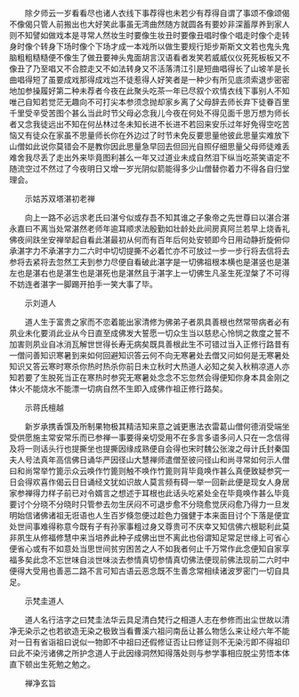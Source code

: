 <!-- { "loadSidebar": true } -->
　　除夕师云一岁看看尽也诸人衣线下事荐得也未若少有荐得自谓了事颂不像颂偈不像偈只管人前搬出也大好笑此事虽无湾曲然随方就圆各有要妙非深蓄厚养到家人则不知譬如做戏本是寻常人然妆生时要像生妆丑时要像丑唱时像个唱走时像个走转身时像个转身下场时像个下场才成一本戏所以做生要规行矩步斯斯文文若也鬼头鬼脑粗粗糙糙便不像生了做丑要神头鬼面胡言汉语看者发笑若威威仪仪死死板板又不像丑了乃至唱又不合腔走又不如法转身又不活落清江引是短曲唱得长了山坡羊是长曲唱得短了虽要成戏那得成戏岂不徒惹得人好笑者是一种少有所见底须索退步密密地加参操履好第二种未荐者今夜在此聚头吃茶一年已尽叙个欢情衣线下事别人不知唯己自知若觉茫无趣向不可打尖本参须念抛却家乡离了父母辞去师长弃下徒眷百里千里受辛受苦图个甚么当此时节父母必念我儿今夜在何处不得见面千思万想为师长者又念我徒远出不知在何丛林过冬未知长进不长进不若回来安乐过年好免得空吃苦恼又有徒众在家虽不思量师长你在外边过了时节未免反要思量他彼此思量实难放下山僧如此说你莫错会不是教你因此思量急早回去但回光自照仔细思量父母师徒难丢难舍我尽丢了走出外来毕竟图利甚么一年又过道业未成自然泪下纵当吃茶笑语定不随流空过不然过了今夜明日又增一岁光阴似箭能得多少山僧替你着力不得各自归堂理会。

　　示姑苏双塔湛初老禅

　　向上一路不必远求老氏曰湛兮似或存吾不知其谁之子象帝之先世尊曰以湛合湛永嘉曰不离当处常湛然老师年逾耳顺求法殷勤如壮龄处此间房真阿兰若早上烧香礼佛夜间趺坐安禅举起自看此湛最初从何而有百年后何处安顿即今日用动静折旋俯仰承湛字力不承湛字力二六时中切切提撕不必着忙亦不可放过一步一步行将去信将去参将去紧将去忽然工夫到参力尽便自看破此湛字是一切佛祖根本横也是湛竖也是湛左也是湛右也是湛生也是湛死也是湛然且于湛字上一切佛生凡圣生死涅槃了不可得不妨连者湛字一脚踢开拍手一笑大事了毕。

　　示刘道人

　　道人生于富贵之家而不恋着能出家清修为佛弟子者夙具善根也然常带病者必有夙业未化要消此业从今日直至成佛发大誓愿一切众生当以慈悲心怜悯之救度之誓不加害则夙业自冰消瓦解世世得长寿无病矣既具善根此生不可错过当入正修行路昔有一僧问善知识寒暑到来如何回避知识答云何不向无寒暑处去僧又问如何是无寒暑处知识又答云寒时寒杀你热时热杀你前日未立秋时大热道人必知之矣入秋稍凉道人亦知若要了生脱死当正在寒热时参究无寒暑处念念不忘忽然会得便知你身本具金刚之体火不能烧水不能漂一切病自然不生即入成佛作祖正修行路矣。

　　示蒋氏檀越

　　新岁承携香馔及所制果物极其精洁知来意之诚更惠法衣雷葛山僧何德消受端坐受供愿施主常安常乐而已参禅一事要得亲切受用不在多言多语多问人只在一念信得及将一则话头行也提撕坐也提撕因缘成熟便自会得也宋时魏公张浚之母计氏封秦国夫人号法真年高信佛日诵华严因径山大慧禅师遣僧至彼问径山和尚寻常如何示人僧曰和尚常举竹篦示众云唤作竹篦则触不唤作竹篦则背毕竟唤作甚么真便致疑参究一日会得欢喜作偈云日日诵经文犹如识故人莫言频有碍一举一回新此便是现女人身居家参禅得力样子前已对令婿言之想述于耳根也此话头吃紧处全在毕竟唤作甚么毕竟要讨个分晓不分晓时只管参去勿生厌闷不可退步愈不分晓愈觉厌闷愈乃得力一旦发明始信诸佛诸祖无诳语也人生百岁倏忽便过趁色力强健于本来面目讨个下落是便宜处世间事难得称意今既有子有孙家事粗过身又尊贵可不庆幸又知信佛六根聪利此莫非夙生从修福修慧中来当培养此种子成佛出世不离此也俗谓知足常足世缘上可省心便省心或有不如意处当思世间贫穷困苦之人不如我者何止千万常作此念便知自家享福多矣此念不忘世味自淡世味淡去参情真切参情真切佛法便现前佛法现前二六时中便得大受用也善恶二路不言可知古语云恶念既不生善念常相续诸波罗密门一切自具足。

　　示梵圭道人

　　道人名行洁字之曰梵圭法华云具足清白梵行之相道人志在参修而出尘世故以清净无染示之也若欲造无染之极致当看曹溪六祖问南岳让甚么物恁么来让经六年不能对一日有省诣祖曰说似一物即不中祖曰还假修证否让曰修证则不无染污即不得祖印曰此不染污诸佛之所护念道人于此因缘洞然知得落处则与参学事相应脱尘劳悟本体直下顿出生死勉之勉之。

　　禅净玄旨


